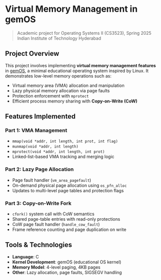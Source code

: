 
# Virtual Memory Management in gemOS

> Academic project for Operating Systems II (CS3523), Spring 2025  
> Indian Institute of Technology Hyderabad

##  Project Overview

This project involves implementing **virtual memory management features** in [gemOS](https://github.com/debadattamisra/gemOS), a minimal educational operating system inspired by Linux. It demonstrates low-level memory operations such as:

- Virtual memory area (VMA) allocation and manipulation
- Lazy physical memory allocation via page faults
- Protection enforcement with `mprotect`
- Efficient process memory sharing with **Copy-on-Write (CoW)**

##  Features Implemented

###  Part 1: VMA Management
- `mmap(void *addr, int length, int prot, int flag)`
- `munmap(void *addr, int length)`
- `mprotect(void *addr, int length, int prot)`
- Linked-list-based VMA tracking and merging logic

###  Part 2: Lazy Page Allocation
- Page fault handler (`vm_area_pagefault`)
- On-demand physical page allocation using `os_pfn_alloc`
- Updates to multi-level page tables and protection flags

###  Part 3: Copy-on-Write Fork
- `cfork()` system call with CoW semantics
- Shared page-table entries with read-only protections
- CoW page fault handler (`handle_cow_fault`)
- Frame reference counting and page duplication on write

## Tools & Technologies

- **Language**: C
- **Kernel Development**: gemOS (educational OS kernel)
- **Memory Model**: 4-level paging, 4KB pages
- **Other**: Lazy allocation, page faults, SIGSEGV handling



